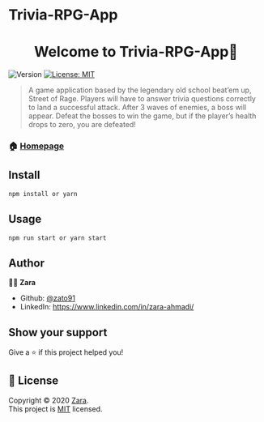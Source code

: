 # Trivia-RPG-App


<h1 align="center">Welcome to Trivia-RPG-App👋</h1>
<p>
  <img alt="Version" src="https://img.shields.io/badge/version-0.1.0-blue.svg?cacheSeconds=2592000" />
  <a href="https://choosealicense.com/licenses/mit/" target="_blank">
    <img alt="License: MIT" src="https://img.shields.io/badge/License-MIT-yellow.svg" />
  </a>
</p>

>  A game application based by the legendary old school beat’em up, Street of Rage. Players will have to answer trivia questions correctly to land a successful attack. After 3 waves of enemies, a boss will appear. Defeat the bosses to win the game, but if the player’s health drops to zero, you are defeated!

### 🏠 [Homepage](https://github.com/zato91/Trivia-RPG-App/)

## Install

```sh
npm install or yarn
```

## Usage

```sh
npm run start or yarn start
```

## Author

👨‍💻 **Zara**

* Github: [@zato91](https://github.com/zato91)
* LinkedIn: https://www.linkedin.com/in/zara-ahmadi/

## Show your support

Give a ⭐️ if this project helped you!

## 📝 License

Copyright © 2020 [Zara](https://github.com/zato91).<br />
This project is [MIT](https://choosealicense.com/licenses/mit/) licensed.
